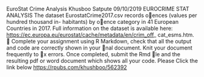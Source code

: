 EuroStat Crime Analysis
Khusboo Satpute
09/10/2019
EUROCRIME STAT ANALYSIS
The dataset EurostatCrime2017.csv records oences (values per hundred thousand in- habitants) by oence category in 41 European Countries in 2017. Full information on the dataset is available here: https://ec.europa.eu/eurostat/cache/metadata/en/crim_off_ cat_esms.htm.  Complete your assignment using R Markdown, check that all the output and code are correctly shown in your nal document. Knit your document frequently to x errors. Once completed, submit the Rmd le and the resulting pdf or word document which shows all your code.
Please Click the link below
https://rpubs.com/khushboo/562392
